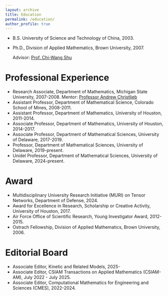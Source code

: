 ```yaml
---
layout: archive
title: Education
permalink: /education/
author_profile: true
---
```



- B.S. University of Science and Technology of China, 2003.
- Ph.D., Division of Applied Mathematics, Brown University, 2007. 

  Advisor: [Prof. Chi-Wang Shu](http://www.dam.brown.edu/people/shu/)


Professional Experience
======

- Research Associate, Department of Mathematics, Michigan State University, 2007-2008. 
  Mentor: [Professor Andrew Christlieb](http://www.the-christlieb-group.org/)
- Assistant Professor, Department of Mathematical Science, Colorado School of Mines, 2008-2011.
- Assistant Professor, Department of Mathematics, University of Houston, 2011-2014.
- Associate Professor, Department of Mathematics, University of Houston, 2014-2017.
- Associate Professor, Department of Mathematical Sciences, University of Delaware, 2017-2019.
- Professor, Department of Mathematical Sciences, University of Delaware, 2019-present.
- Unidel Professor, Department of Mathematical Sciences, University of Delaware, 2024-present.

Award
======

- Multidisciplinary University Research Initiative (MURI) on Tensor Networks, Department of Defense, 2024. 
- Award for Excellence in Research, Scholarship or Creative Activity, University of Houston, 2017.
- Air Force Office of Scientific Research, Young Investigator Award, 2012-2015.
- Ostrach Fellowship, Division of Applied Mathematics, Brown University, 2006.
  

Editorial Board
======
- Associate Editor, Kinetic and Related Models, 2025-
- Associate Editor, CSIAM Transactions on Applied Mathematics (CSIAM-AM), July 2022 - July 2025.
- Associate Editor, Computational Mathematics for Engineering and Sciences (CMES), 2022-2024. 
